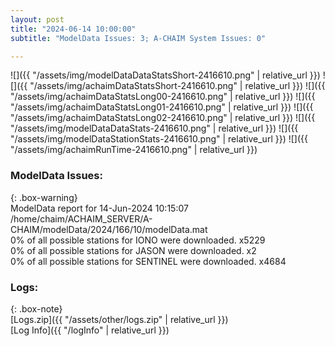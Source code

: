```yaml
---
layout: post
title: "2024-06-14 10:00:00"
subtitle: "ModelData Issues: 3; A-CHAIM System Issues: 0"

---
```


![]({{ "/assets/img/modelDataDataStatsShort-2416610.png" | relative_url }})
![]({{ "/assets/img/achaimDataStatsShort-2416610.png" | relative_url }})
![]({{ "/assets/img/achaimDataStatsLong00-2416610.png" | relative_url }})
![]({{ "/assets/img/achaimDataStatsLong01-2416610.png" | relative_url }})
![]({{ "/assets/img/achaimDataStatsLong02-2416610.png" | relative_url }})
![]({{ "/assets/img/modelDataDataStats-2416610.png" | relative_url }})
![]({{ "/assets/img/modelDataStationStats-2416610.png" | relative_url }})
![]({{ "/assets/img/achaimRunTime-2416610.png" | relative_url }})


### ModelData Issues:  
  
{: .box-warning}  
 ModelData report for 14-Jun-2024 10:15:07   
 /home/chaim/ACHAIM_SERVER/A-CHAIM/modelData/2024/166/10/modelData.mat   
 0% of all possible stations for IONO were downloaded. x5229   
 0% of all possible stations for JASON were downloaded. x2   
 0% of all possible stations for SENTINEL were downloaded. x4684   
  


### Logs:  
  
{: .box-note}  
[Logs.zip]({{ "/assets/other/logs.zip" | relative_url }})  
[Log Info]({{ "/logInfo" | relative_url }})  
